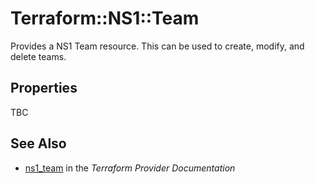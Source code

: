# Terraform::NS1::Team

Provides a NS1 Team resource. This can be used to create, modify, and delete teams.

## Properties

TBC

## See Also

* [ns1_team](https://www.terraform.io/docs/providers/ns1/r/team.html) in the _Terraform Provider Documentation_